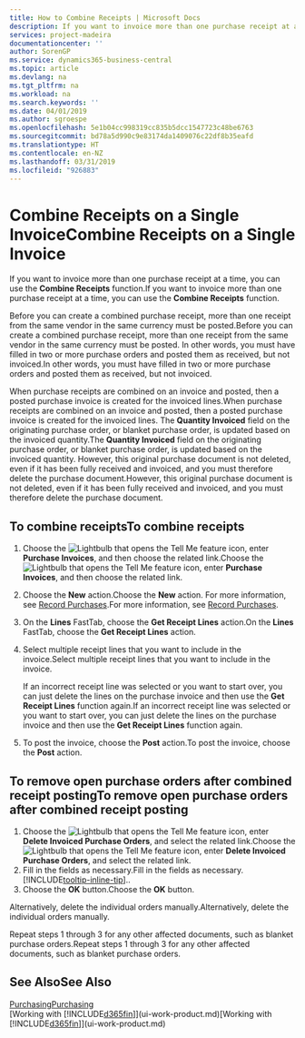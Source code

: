 ```yaml
---
title: How to Combine Receipts | Microsoft Docs
description: If you want to invoice more than one purchase receipt at a time, you can use the Combine Receipts function.
services: project-madeira
documentationcenter: ''
author: SorenGP
ms.service: dynamics365-business-central
ms.topic: article
ms.devlang: na
ms.tgt_pltfrm: na
ms.workload: na
ms.search.keywords: ''
ms.date: 04/01/2019
ms.author: sgroespe
ms.openlocfilehash: 5e1b04cc998319cc835b5dcc1547723c48be6763
ms.sourcegitcommit: bd78a5d990c9e83174da1409076c22df8b35eafd
ms.translationtype: HT
ms.contentlocale: en-NZ
ms.lasthandoff: 03/31/2019
ms.locfileid: "926883"
---
```

# <a name="combine-receipts-on-a-single-invoice"></a><span data-ttu-id="05955-103">Combine Receipts on a Single Invoice</span><span class="sxs-lookup"><span data-stu-id="05955-103">Combine Receipts on a Single Invoice</span></span>
<span data-ttu-id="05955-104">If you want to invoice more than one purchase receipt at a time, you can use the **Combine Receipts** function.</span><span class="sxs-lookup"><span data-stu-id="05955-104">If you want to invoice more than one purchase receipt at a time, you can use the **Combine Receipts** function.</span></span>  

<span data-ttu-id="05955-105">Before you can create a combined purchase receipt, more than one receipt from the same vendor in the same currency must be posted.</span><span class="sxs-lookup"><span data-stu-id="05955-105">Before you can create a combined purchase receipt, more than one receipt from the same vendor in the same currency must be posted.</span></span> <span data-ttu-id="05955-106">In other words, you must have filled in two or more purchase orders and posted them as received, but not invoiced.</span><span class="sxs-lookup"><span data-stu-id="05955-106">In other words, you must have filled in two or more purchase orders and posted them as received, but not invoiced.</span></span>  

<span data-ttu-id="05955-107">When purchase receipts are combined on an invoice and posted, then a posted purchase invoice is created for the invoiced lines.</span><span class="sxs-lookup"><span data-stu-id="05955-107">When purchase receipts are combined on an invoice and posted, then a posted purchase invoice is created for the invoiced lines.</span></span> <span data-ttu-id="05955-108">The **Quantity Invoiced** field on the originating purchase order, or blanket purchase order, is updated based on the invoiced quantity.</span><span class="sxs-lookup"><span data-stu-id="05955-108">The **Quantity Invoiced** field on the originating purchase order, or blanket purchase order, is updated based on the invoiced quantity.</span></span> <span data-ttu-id="05955-109">However, this original purchase document is not deleted, even if it has been fully received and invoiced, and you must therefore delete the purchase document.</span><span class="sxs-lookup"><span data-stu-id="05955-109">However, this original purchase document is not deleted, even if it has been fully received and invoiced, and you must therefore delete the purchase document.</span></span>  

## <a name="to-combine-receipts"></a><span data-ttu-id="05955-110">To combine receipts</span><span class="sxs-lookup"><span data-stu-id="05955-110">To combine receipts</span></span>  
1. <span data-ttu-id="05955-111">Choose the ![Lightbulb that opens the Tell Me feature](media/ui-search/search_small.png "Tell me what you want to do") icon, enter **Purchase Invoices**, and then choose the related link.</span><span class="sxs-lookup"><span data-stu-id="05955-111">Choose the ![Lightbulb that opens the Tell Me feature](media/ui-search/search_small.png "Tell me what you want to do") icon, enter **Purchase Invoices**, and then choose the related link.</span></span>  
2. <span data-ttu-id="05955-112">Choose the **New** action.</span><span class="sxs-lookup"><span data-stu-id="05955-112">Choose the **New** action.</span></span> <span data-ttu-id="05955-113">For more information, see [Record Purchases](purchasing-how-record-purchases.md).</span><span class="sxs-lookup"><span data-stu-id="05955-113">For more information, see [Record Purchases](purchasing-how-record-purchases.md).</span></span>  
3. <span data-ttu-id="05955-114">On the **Lines** FastTab, choose the **Get Receipt Lines** action.</span><span class="sxs-lookup"><span data-stu-id="05955-114">On the **Lines** FastTab, choose the **Get Receipt Lines** action.</span></span>  
4. <span data-ttu-id="05955-115">Select multiple receipt lines that you want to include in the invoice.</span><span class="sxs-lookup"><span data-stu-id="05955-115">Select multiple receipt lines that you want to include in the invoice.</span></span>  

    <span data-ttu-id="05955-116">If an incorrect receipt line was selected or you want to start over, you can just delete the lines on the purchase invoice and then use the **Get Receipt Lines** function again.</span><span class="sxs-lookup"><span data-stu-id="05955-116">If an incorrect receipt line was selected or you want to start over, you can just delete the lines on the purchase invoice and then use the **Get Receipt Lines** function again.</span></span>  
5. <span data-ttu-id="05955-117">To post the invoice, choose the **Post** action.</span><span class="sxs-lookup"><span data-stu-id="05955-117">To post the invoice, choose the **Post** action.</span></span>  

## <a name="to-remove-open-purchase-orders-after-combined-receipt-posting"></a><span data-ttu-id="05955-118">To remove open purchase orders after combined receipt posting</span><span class="sxs-lookup"><span data-stu-id="05955-118">To remove open purchase orders after combined receipt posting</span></span>  
1. <span data-ttu-id="05955-119">Choose the ![Lightbulb that opens the Tell Me feature](media/ui-search/search_small.png "Tell me what you want to do") icon, enter **Delete Invoiced Purchase Orders**, and select the related link.</span><span class="sxs-lookup"><span data-stu-id="05955-119">Choose the ![Lightbulb that opens the Tell Me feature](media/ui-search/search_small.png "Tell me what you want to do") icon, enter **Delete Invoiced Purchase Orders**, and select the related link.</span></span>  
2. <span data-ttu-id="05955-120">Fill in the fields as necessary.</span><span class="sxs-lookup"><span data-stu-id="05955-120">Fill in the fields as necessary.</span></span> [!INCLUDE[tooltip-inline-tip](includes/tooltip-inline-tip_md.md)]<span data-ttu-id="05955-121">.</span><span class="sxs-lookup"><span data-stu-id="05955-121">.</span></span>
3. <span data-ttu-id="05955-122">Choose the **OK** button.</span><span class="sxs-lookup"><span data-stu-id="05955-122">Choose the **OK** button.</span></span>  

<span data-ttu-id="05955-123">Alternatively, delete the individual orders manually.</span><span class="sxs-lookup"><span data-stu-id="05955-123">Alternatively, delete the individual orders manually.</span></span>

<span data-ttu-id="05955-124">Repeat steps 1 through 3 for any other affected documents, such as blanket purchase orders.</span><span class="sxs-lookup"><span data-stu-id="05955-124">Repeat steps 1 through 3 for any other affected documents, such as blanket purchase orders.</span></span>

## <a name="see-also"></a><span data-ttu-id="05955-125">See Also</span><span class="sxs-lookup"><span data-stu-id="05955-125">See Also</span></span>  
[<span data-ttu-id="05955-126">Purchasing</span><span class="sxs-lookup"><span data-stu-id="05955-126">Purchasing</span></span>](purchasing-manage-purchasing.md)  
<span data-ttu-id="05955-127">[Working with [!INCLUDE[d365fin](includes/d365fin_md.md)]](ui-work-product.md)</span><span class="sxs-lookup"><span data-stu-id="05955-127">[Working with [!INCLUDE[d365fin](includes/d365fin_md.md)]](ui-work-product.md)</span></span>
